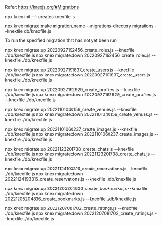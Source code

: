 Refer: https://knexjs.org/#Migrations

npx knex init --> creates knexfile.js

npx knex migrate:make migration_name --migrations-directory migrations --knexfile db/knexfile.js

To run the specified migration that has not yet been run

npx knex migrate:up 20220927192456_create_roles.js --knexfile ./db/knexfile.js
npx knex migrate:down 20220927192456_create_roles.js --knexfile ./db/knexfile.js

npx knex migrate:up 20220927191837_create_users.js --knexfile ./db/knexfile.js
npx knex migrate:down 20220927191837_create_users.js --knexfile ./db/knexfile.js

npx knex migrate:up 20220927192929_create_profiles.js --knexfile ./db/knexfile.js
npx knex migrate:down 20220927192929_create_profiles.js --knexfile ./db/knexfile.js

npx knex migrate:up 20221101040159_create_venues.js --knexfile ./db/knexfile.js
npx knex migrate:down 20221101040159_create_venues.js --knexfile ./db/knexfile.js

npx knex migrate:up 20221101060237_create_images.js --knexfile ./db/knexfile.js
npx knex migrate:down 20221101060237_create_images.js --knexfile ./db/knexfile.js

npx knex migrate:up 20221123201738_create_chats.js --knexfile ./db/knexfile.js
npx knex migrate:down 20221123201738_create_chats.js --knexfile ./db/knexfile.js

npx knex migrate:up 20221124193316_create_reservations.js --knexfile ./db/knexfile.js
npx knex migrate:down 20221124193316_create_reservations.js --knexfile ./db/knexfile.js

npx knex migrate:up 20221205204836_create_bookmarks.js --knexfile ./db/knexfile.js
npx knex migrate:down 20221205204836_create_bookmarks.js --knexfile ./db/knexfile.js

npx knex migrate:up 20221207081702_create_ratings.js --knexfile ./db/knexfile.js
npx knex migrate:down 20221207081702_create_ratings.js --knexfile ./db/knexfile.js
